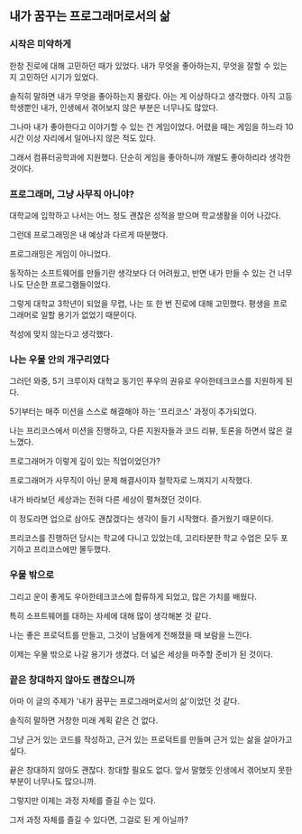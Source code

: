 ## 내가 꿈꾸는 프로그래머로서의 삶

### 시작은 미약하게
한창 진로에 대해 고민하던 때가 있었다. 내가 무엇을 좋아하는지, 무엇을 잘할 수 있는지 고민하던 시기가 있었다.

솔직히 말하면 내가 무엇을 좋아하는지 몰랐다. 아는 게 이상하다고 생각했다. 아직 고등학생뿐인 내가, 인생에서 겪어보지 않은 부분은 너무나도 많았다.

그나마 내가 좋아한다고 이야기할 수 있는 건 게임이었다. 어렸을 때는 게임을 하느라 10시간 이상 자리에서 일어나지 않은 적도 있다.

그래서 컴퓨터공학과에 지원했다. 단순히 게임을 좋아하니까 개발도 좋아하리라 생각한 것이다.

### 프로그래머, 그냥 사무직 아니야?
대학교에 입학하고 나서는 어느 정도 괜찮은 성적을 받으며 학교생활을 이어 나갔다.

그런데 프로그래밍은 내 예상과 다르게 따분했다.

프로그래밍은 게임이 아니었다.

동작하는 소프트웨어를 만들기란 생각보다 더 어려웠고, 반면 내가 만들 수 있는 건 너무나도 단순한 프로그램들이었다.

그렇게 대학교 3학년이 되었을 무렵, 나는 또 한 번 진로에 대해 고민했다.
평생을 프로그래머로 일할 용기가 없었기 때문이다.

적성에 맞지 않는다고 생각했다.

### 나는 우물 안의 개구리였다
그러던 와중, 5기 크루이자 대학교 동기인 푸우의 권유로 우아한테크코스를 지원하게 된다.

5기부터는 매주 미션을 스스로 해결해야 하는 '프리코스' 과정이 추가되었다.

나는 프리코스에서 미션을 진행하고, 다른 지원자들과 코드 리뷰, 토론을 하면서 많은 걸 느꼈다.

프로그래머가 이렇게 깊이 있는 직업이었던가?

프로그래머가 사무직이 아닌 문제 해결사이자 철학자로 느껴지기 시작했다.

내가 바라보던 세상과는 전혀 다른 세상이 펼쳐졌던 것이다.

이 정도라면 업으로 삼아도 괜찮겠다는 생각이 들기 시작했다. 즐거웠기 때문이다.

프리코스를 진행하던 당시는 학교에 다니고 있었는데, 고리타분한 학교 수업은 모두 포기하고 프리코스에만 몰두했다.

### 우물 밖으로
그리고 운이 좋게도 우아한테크코스에 합류하게 되었고, 많은 가치를 배웠다.

특히 소프트웨어를 대하는 자세에 대해 많이 생각해본 것 같다.

나는 좋은 프로덕트를 만들고, 그것이 남들에게 전해졌을 때 보람을 느낀다.

이제는 우물 밖으로 나갈 용기가 생겼다.
더 넓은 세상을 마주할 준비가 된 것이다.

### 끝은 창대하지 않아도 괜찮으니까
아마 이 글의 주제가 '내가 꿈꾸는 프로그래머로서의 삶'이었던 것 같다.

솔직히 말하면 거창한 미래 계획 같은 건 없다.

그냥 근거 있는 코드를 작성하고, 근거 있는 프로덕트를 만들며 근거 있는 삶을 살아가고 싶다.

끝은 창대하지 않아도 괜찮다. 창대할 필요도 없다.
앞서 말했듯 인생에서 겪어보지 못한 부분이 너무나도 많으니까.

그렇지만 이제는 과정 자체를 즐길 수는 있다.

그저 과정 자체를 즐길 수 있다면, 그걸로 된 게 아닐까?
